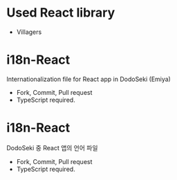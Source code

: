 # Used React library
 - Villagers

# i18n-React
Internationalization file for React app in DodoSeki (Emiya)
 - Fork, Commit, Pull request
 - TypeScript required.

# i18n-React
DodoSeki 중 React 앱의 언어 파일
 - Fork, Commit, Pull request
 - TypeScript required.
